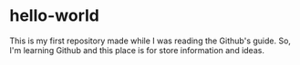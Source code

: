 # hello-world
This is my first repository made while I was reading the Github's guide. So, I'm learning Github and this place is for store information and ideas.
